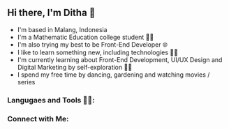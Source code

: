 ## Hi there, I'm Ditha 🙋
- I'm based in Malang, Indonesia 
- I'm a Mathematic Education college student 👩‍🎓
- I'm also trying my best to be Front-End Developer 🌐
- I like to learn something new, including technologies 🧑‍💻
- I'm currently learning about Front-End Development, UI/UX Design and Digital Marketing by self-exploration 🕵️‍♀️
- I spend my free time by dancing, gardening and watching movies / series 

### Langugaes and Tools 👩‍💻:

### Connect with Me: